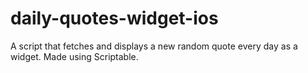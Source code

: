 # daily-quotes-widget-ios
A script that fetches and displays a new random quote every day as a widget. Made using Scriptable.
